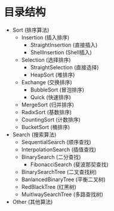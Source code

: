 # 目录结构

- Sort (排序算法)
  - Insertion (插入排序)
    - StraightInsertion (直接插入)
    - ShellInsertion (Shell插入)
  - Selection (选择排序)
    - StraightSelection (直接选择)
    - HeapSort (堆排序)
  - Exchange (交换排序)
    - BubbleSort (冒泡排序)
    - Quick (快速排序)
  - MergeSort (归并排序)
  - RadixSort (基数排序)
  - CountingSort (计数排序)
  - BucketSort (桶排序)
- Search (搜索算法)
  - SequentialSearch (顺序查找)
  - InterpolationSearch (插值查找)
  - BinarySearch (二分查找)
    - FibonacciSearch (斐波那契查找)
  - BinarySearchTree (二叉查找树)
  - BanlancedBinaryTree (平衡二叉树)
  - RedBlackTree (红黑树)
  - MuitlwaySearchTree (多路查找树)
- Other (其他算法)